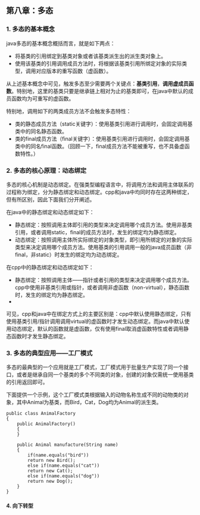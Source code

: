 ## 第八章：多态

### 1. 多态的基本概念
java多态的基本概念概括而言，就是如下两点：
+ 将基类的引用绑定到基类对象或者该基类派生出的派生类对象上。
+ 使用该基类的引用调用成员方法时，将根据该基类引用所绑定对象的实际类型，调用对应版本的重写函数（虚函数）。

从上述基本概念中可见，触发多态至少需要两个关键点：**基类引用**，**调用虚成员函数**。特别地，这里的基类只要是继承链上相对为止的基类即可，在java中默认的成员函数均为可重写的虚函数。

特别地，调用如下的两类成员方法不会触发多态特性：
+ 类的静态成员方法（static关键字）：使用基类引用进行调用时，会固定调用基类中的同名静态函数。
+ 类的final成员方法（final关键字）：使用基类引用进行调用时，会固定调用基类中的同名final函数。（回顾一下，final成员方法不能被重写，也不具备虚函数特性。）

### 2. 多态的核心原理：动态绑定
多态的核心机制是动态绑定。在强类型编程语言中，将调用方法和调用主体联系的过程称为绑定，分为静态绑定和动态绑定。cpp和java中均同时存在这两种绑定，但有所区别，因此下面我们分开阐述。

在java中的静态绑定和动态绑定如下：
+ 静态绑定：按照调用主体即引用的类型来决定调用哪个成员方法。使用非基类引用，或者调用static，final的成员方法时，发生的绑定均为静态绑定。
+ 动态绑定：按照调用主体所实际绑定的对象类型，即引用所绑定的对象的实际类型来决定调用哪个成员方法。使用基类的引用调用一般的java成员函数（非final，非static）时发生的绑定均为动态绑定。

在cpp中的静态绑定和动态绑定如下：
+ 静态绑定：按照调用主体——指针或者引用的类型来决定调用哪个成员方法。cpp中使用非基类引用或指针，或者调用非虚函数（non-virtual），静态函数时，发生的绑定均为静态绑定。
+ 

可见，cpp和java中在绑定方式上的主要区别是：cpp中默认使用静态绑定，只有使用基类引用/指针调用调用virtual的虚函数时才发生动态绑定。而java中默认使用动态绑定，默认的函数就是虚函数，仅有使用final取消虚函数特性或者调用静态函数时才发生静态绑定。

### 3. 多态的典型应用——工厂模式
多态的最典型的一个应用就是工厂模式，工厂模式用于批量生产实现了同一个接口，或者是继承自同一个基类的多个不同类的对象，创建的对象仅需统一使用基类的引用返回即可。

下面提供一个示例，这个工厂模式类根据输入的动物名称生成不同的动物类的对象，其中Animal为基类，而Bird，Cat，Dog均为Animal的派生类。

```
public class AnimalFactory
{
    public AnimalFactory()
    {
    }

    public Animal manufacture(String name)
    {
        if(name.equals("bird"))
        return new Bird();
        else if(name.equals("cat"))
        return new Cat();
        else if(name.equals("dog"))
        return new Dog();
    }
}
```

#### 4. 向下转型

